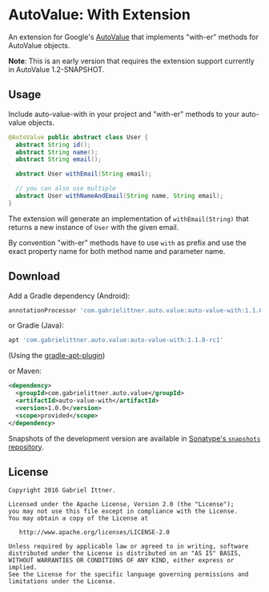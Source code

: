 # AutoValue: With Extension

An extension for Google's [AutoValue][auto] that implements "with-er" methods for AutoValue objects.

**Note**: This is an early version that requires the extension support currently in AutoValue 1.2-SNAPSHOT.

## Usage

Include auto-value-with in your project and "with-er" methods to your auto-value objects.

```java
@AutoValue public abstract class User {
  abstract String id();
  abstract String name();
  abstract String email();

  abstract User withEmail(String email);

  // you can also use multiple
  abstract User withNameAndEmail(String name, String email);
}
```

The extension will generate an implementation of `withEmail(String)` that returns a new instance of `User` with the given email.


By convention "with-er" methods have to use `with` as prefix and use the exact property name for both method name and parameter name.



## Download

Add a Gradle dependency (Android):

```groovy
annotationProcessor 'com.gabrielittner.auto.value:auto-value-with:1.1.0-rc1'
```

or Gradle (Java):

```groovy
apt 'com.gabrielittner.auto.value:auto-value-with:1.1.0-rc1'
```
(Using the [gradle-apt-plugin][apt])

or Maven:
```xml
<dependency>
  <groupId>com.gabrielittner.auto.value</groupId>
  <artifactId>auto-value-with</artifactId>
  <version>1.0.0</version>
  <scope>provided</scope>
</dependency>
```

Snapshots of the development version are available in [Sonatype's `snapshots` repository][snap].

## License


```
Copyright 2016 Gabriel Ittner.

Licensed under the Apache License, Version 2.0 (the "License");
you may not use this file except in compliance with the License.
You may obtain a copy of the License at

   http://www.apache.org/licenses/LICENSE-2.0

Unless required by applicable law or agreed to in writing, software
distributed under the License is distributed on an "AS IS" BASIS,
WITHOUT WARRANTIES OR CONDITIONS OF ANY KIND, either express or implied.
See the License for the specific language governing permissions and
limitations under the License.
```



 [auto]: https://github.com/google/auto
 [snap]: https://oss.sonatype.org/content/repositories/snapshots/
 [apt]: https://github.com/tbroyer/gradle-apt-plugin

